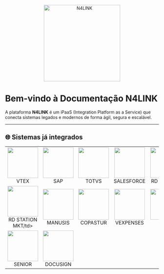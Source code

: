 <p align="center">
  <img src="/n4link-wiki/assets/logos/logo-n4link.png" alt="N4LINK" width="250" />
</p>

# Bem-vindo à Documentação N4LINK

A plataforma **N4LINK** é um iPaaS (Integration Platform as a Service) que conecta sistemas legados e modernos de forma ágil, segura e escalável.

---

## 🌐 Sistemas já integrados

<table>
  <tr>
    <td align="center"><img src="/n4link-wiki/assets/logos/vtex.png" width="100"/><br>VTEX</td>
    <td align="center"><img src="/n4link-wiki/assets/logos/sap.png" width="100"/><br>SAP</td>
    <td align="center"><img src="/n4link-wiki/assets/logos/totvs-novo.png" width="100"/><br>TOTVS</td>
    <td align="center"><img src="/n4link-wiki/assets/logos/salesforce.png" width="100"/><br>SALESFORCE</td>
    <td align="center"><img src="/n4link-wiki/assets/logos/rdstation.png" width="100"/><br>RD STATION</td>
    <td align="center"><img src="/n4link-wiki/assets/logos/pagseguro-novo.png" width="100"/><br>PAGSEGURO</td>
    <td align="center"><img src="/n4link-wiki/assets/logos/oracle.png" width="100"/><br>ORACLE</td>
    <td align="center"><img src="/n4link-wiki/assets/logos/sapb1.png" width="100"/><br>SAP B1</td>
  </tr>
  <tr>
    <td align="center"><img src="/n4link-wiki/assets/logos/rdstation-mkt.png" width="100"/><br>RD STATION MKT/td>
    <td align="center"><img src="/n4link-wiki/assets/logos/manusis.png" width="100"/><br>MANUSIS</td>
    <td align="center"><img src="/n4link-wiki/assets/logos/copastur.png" width="100"/><br>COPASTUR</td>
    <td align="center"><img src="/n4link-wiki/assets/logos/vexpenses.png" width="100"/><br>VEXPENSES</td>
    <td align="center"><img src="/n4link-wiki/assets/logos/stuo.png" width="100"/><br>STUO</td>
    <td align="center"><img src="/n4link-wiki/assets/logos/btg.png" width="100"/><br>BTG</td>
    <td align="center"><img src="/n4link-wiki/assets/logos/infrapay.png" width="100"/><br>INFRAPAY</td>
    <td align="center"><img src="/n4link-wiki/assets/logos/lognex.png" width="100"/><br>LOGNEX</td>
  </tr>
  <tr>
    <td align="center"><img src="/n4link-wiki/assets/logos/senior.png" width="100"/><br>SENIOR</td>
    <td align="center"><img src="/n4link-wiki/assets/logos/docusign.png" width="100"/><br>DOCUSIGN</td>
  </tr>
</table>
